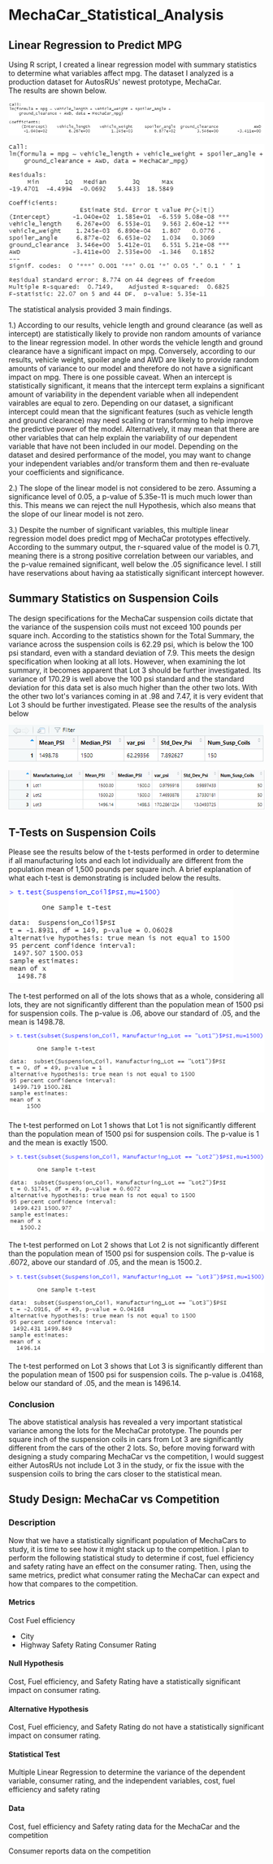 # MechaCar_Statistical_Analysis
## Linear Regression to Predict MPG
Using R script, I created a linear regression model with summary statistics to determine what variables affect mpg. The dataset I analyzed is a production dataset for AutosRUs' newest prototype, MechaCar.  
The results are shown below.


![Linear Regression.png](https://github.com/JeremyKRay/MechaCar_Statistical_Analysis/blob/d8298876238e1068df1db1b2cb7894e753fb15e9/Linear%20Regression.png)


![Linear Regression and Summary.png](https://github.com/JeremyKRay/MechaCar_Statistical_Analysis/blob/33132bae122ac66c3498323fb817d23d4d1f07aa/Linear%20Regression%20and%20Summary.png)

The statistical analysis provided 3 main findings.

1.) According to our results, vehicle length and ground clearance (as well as intercept) are statistically likely to provide non random amounts of variance to the linear regression model. In other words the vehicle length and ground clearance have a significant impact on mpg. Conversely, according to our results, vehicle weight, spoiler angle and AWD are likely to provide random amounts of variance to our model and therefore do not have a significant impact on mpg. There is one possible caveat. When an intercept is statistically significant, it means that the intercept term explains a significant amount of variability in the dependent variable when all independent vairables are equal to zero. Depending on our dataset, a significant intercept could mean that the significant features (such as vehicle length and ground clearance) may need scaling or transforming to help improve the predictive power of the model. Alternatively, it may mean that there are other variables that can help explain the variability of our dependent variable that have not been included in our model. Depending on the dataset and desired performance of the model, you may want to change your independent variables and/or transform them and then re-evaluate your coefficients and significance. 

2.) The slope of the linear model is not considered to be zero. Assuming a significance level of 0.05, a p-value of 5.35e-11 is much much lower than this. This means we can reject the null Hypothesis, which also means that the slope of our linear model is not zero. 

3.) Despite the number of significant variables, this multiple linear regression model does predict mpg of MechaCar prototypes effectively. According to the summary output, the r-squared value of the model is 0.71, meaning there is a strong positive correlation between our variables, and the p-value remained significant, well below the .05 significance level. I still have reservations about having aa statistically significant intercept however.

## Summary Statistics on Suspension Coils
The design specifications for the MechaCar suspension coils dictate that the variance of the suspension coils must not exceed 100 pounds per square inch. According to the statistics shown for the Total Summary, the variance across the suspension coils is 62.29 psi, which is below the 100 psi standard, even with a standard deviation of 7.9. This meets the design specification when looking at all lots. However, when examining the lot summary, it becomes apparent that Lot 3 should be further investigated. Its variance of 170.29 is well above the 100 psi standard and the standard deviation for this data set is also much higher than the other two lots. With the other two lot's variances coming in at .98 and 7.47, it is very evident that Lot 3 should be further investigated. Please see the results of the analysis below


![Total Summary.png](https://github.com/JeremyKRay/MechaCar_Statistical_Analysis/blob/ae6863526ba95d351d97a69e178e63225fb51bfc/Total%20Summary.png)


![Lot Summary](https://github.com/JeremyKRay/MechaCar_Statistical_Analysis/blob/e3b61697c50cabd604162f33a82a58952235eaa0/Lot%20Summary.png)


## T-Tests on Suspension Coils
Please see the results below of the t-tests performed in order to determine if all manufacturing lots and each lot individually are different from the population mean of 1,500 pounds per square inch. A brief explanation of what each t-test is demonstrating is included below the results.

![All Lots](https://github.com/JeremyKRay/MechaCar_Statistical_Analysis/blob/e93f55259d0839e706e5e810689baf6e5269f7f5/All%20Lots.png)

The t-test performed on all of the lots shows that as a whole, considering all lots, they are not significantly different than the population mean of 1500 psi for suspension coils. The p-value is .06, above our standard of .05, and the mean is 1498.78.


![Lot 1](https://github.com/JeremyKRay/MechaCar_Statistical_Analysis/blob/d2e1bec35dbb3601eddd7f80ccbf2bd687f5135c/Lot%201.png)


The t-test performed on Lot 1 shows that Lot 1 is not significantly different than the population mean of 1500 psi for suspension coils. The p-value is 1 and the mean is exactly 1500.

![Lot 2](https://github.com/JeremyKRay/MechaCar_Statistical_Analysis/blob/d2e1bec35dbb3601eddd7f80ccbf2bd687f5135c/Lot%202.png)

The t-test performed on Lot 2 shows that Lot 2 is not significantly different than the population mean of 1500 psi for suspension coils. The p-value is .6072, above our standard of .05, and the mean is 1500.2.


![Lot 3](https://github.com/JeremyKRay/MechaCar_Statistical_Analysis/blob/d2e1bec35dbb3601eddd7f80ccbf2bd687f5135c/Lot%203.png)


The t-test performed on Lot 3 shows that Lot 3 is significantly different than the population mean of 1500 psi for suspension coils. The p-value is .04168, below our standard of .05, and the mean is 1496.14.

### Conclusion
The above statistical analysis has revealed a very important statistical variance among the lots for the MechaCar prototype. The pounds per square inch of the suspension coils in cars from Lot 3 are significantly different from the cars of the other 2 lots. So, before moving forward with designing a study comparing MechaCar vs the competition, I would suggest either AutosRUs not include Lot 3 in the study, or fix the issue with the suspension coils to bring the cars closer to the statistical mean.

## Study Design: MechaCar vs Competition
### Description
Now that we have a statistically significant population of MechaCars to study, it is time to see how it might stack up to the competition. I plan to perform the following statistical study to determine if cost, fuel efficiency and safety rating have an effect on the consumer rating. Then, using the same metrics, predict what consumer rating the MechaCar can expect and how that compares to the competition.

#### Metrics

Cost
Fuel efficiency
  - City
  - Highway
Safety Rating
Consumer Rating

#### Null Hypothesis
Cost, Fuel efficiency, and Safety Rating have a statistically significant impact on consumer rating.  

#### Alternative Hypothesis
Cost, Fuel efficiency, and Safety Rating do not have a statistically significant impact on consumer rating.

#### Statistical Test
Multiple Linear Regression to determine the variance of the dependent variable, consumer rating, and the independent variables, cost, fuel efficiency and safety rating

#### Data
Cost, fuel efficiency and Safety rating data for the MechaCar and the competition

Consumer reports data on the competition
